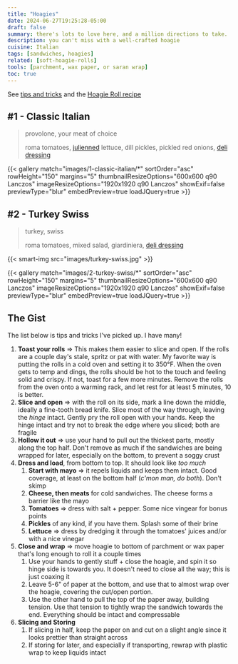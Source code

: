 ```yaml
---
title: "Hoagies"
date: 2024-06-27T19:25:28-05:00
draft: false
summary: there's lots to love here, and a million directions to take.  Could be a hot sandwich with leftover meats from the grill, topped with cheese and pickles and finished under the broiler.  Or the classic Italian sub with coldcuts, shredduce, tomatoes, finished with vingear and oil.  Could use up that egg/chicken/tuna salad. Could load it up with Italian beef Chicago-style.  And on and on and on
description: you can't miss with a well-crafted hoagie
cuisine: Italian
tags: [sandwiches, hoagies]
related: [soft-hoagie-rolls]
tools: [parchment, wax paper, or saran wrap]
toc: true
---
```


See [tips and tricks](#the-gist) and the [Hoagie Roll recipe](recipes/soft-hoagie-rolls)

## #1 - Classic Italian

> provolone, your meat of choice
>
> roma tomatoes, [julienned](https://en.wikipedia.org/wiki/Julienning) lettuce, dill pickles, pickled red onions, [deli dressing](https://marconi-foods.com/products/submarine-dressing?variant=31949004111969)

{{< gallery match="images/1-classic-italian/*" sortOrder="asc" rowHeight="150" margins="5" thumbnailResizeOptions="600x600 q90 Lanczos" imageResizeOptions="1920x1920 q90 Lanczos" showExif=false previewType="blur" embedPreview=true loadJQuery=true >}}

## #2 - Turkey Swiss

> turkey, swiss
>
> roma tomatoes, mixed salad, giardiniera, [deli dressing](https://marconi-foods.com/products/submarine-dressing?variant=31949004111969)

{{< smart-img src="images/turkey-swiss.jpg" >}}

{{< gallery match="images/2-turkey-swiss/*" sortOrder="asc" rowHeight="150" margins="5" thumbnailResizeOptions="600x600 q90 Lanczos" imageResizeOptions="1920x1920 q90 Lanczos" showExif=false previewType="blur" embedPreview=true loadJQuery=true >}}

## The Gist

The list below is tips and tricks I've picked up.  I have many!

1. **Toast your rolls** => This makes them easier to slice and open.  If the rolls are a couple day's stale, spritz or pat with water.  My favorite way is putting the rolls in a cold oven and setting it to 350°F.  When the oven gets to temp and dings, the rolls should be hot to the touch and feeling solid and crispy.  If not, toast for a few more minutes.  Remove the rolls from the oven onto a warming rack, and let rest for at least 5 minutes, 10 is better.
2. **Slice and open** => with the roll on its side, mark a line down the middle, ideally a fine-tooth bread knife.  Slice most of the way through, leaving the *hinge* intact.  Gently pry the roll open with your hands.  Keep the hinge intact and try not to break the edge where you sliced; both are fragile
3. **Hollow it out** => use your hand to pull out the thickest parts, mostly along the top half.  Don't remove as much if the sandwiches are being wrapped for later, especially on the bottom, to prevent a soggy crust
4. **Dress and load**, from bottom to top.  It should look like *too much*
   1. **Start with mayo** => it repels liquids and keeps them intact.  Good coverage, at least on the bottom half (*c'mon man, do both*). Don't skimp
   2. **Cheese, then meats** for cold sandwiches.  The cheese forms a barrier like the mayo
   3. **Tomatoes** => dress with salt + pepper.  Some nice vingear for bonus points
   4. **Pickles** of any kind, if you have them.  Splash some of their brine
   5. **Lettuce** => dress by dredging it through the tomatoes' juices and/or with a nice vinegar
5. **Close and wrap** => move hoagie to bottom of parchment or wax paper that's long enough to roll it a couple times
   1. Use your hands to gently stuff + close the hoagie, and spin it so hinge side is towards you.  It doesn't need to close all the way; this is just coaxing it
   2. Leave 5-6" of paper at the bottom, and use that to almost wrap over the hoagie, covering the cut/open portion.
   3. Use the other hand to pull the top of the paper away, building tension.  Use that tension to tightly wrap the sandwich towards the end.  Everything should be intact and compressable
6. **Slicing and Storing**
   1. If slicing in half, keep the paper on and cut on a slight angle since it looks prettier than straight across
   2. If storing for later, and especially if transporting, rewrap with plastic wrap to keep liquids intact
